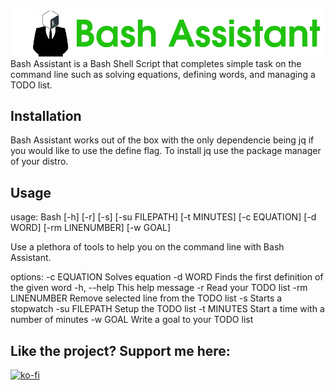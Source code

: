 ![Bash Assitant Logo](./bashassistant.png)
Bash Assistant is a Bash Shell Script that completes simple task on the command line such as solving equations, defining words, and managing a TODO list.

## Installation
Bash Assistant works out of the box with the only dependencie being jq if you would like to use the define flag. To install jq use the package manager of your distro.

## Usage
usage: Bash [-h] [-r] [-s] [-su FILEPATH] [-t MINUTES]  [-c EQUATION] [-d WORD] [-rm LINENUMBER] [-w GOAL]

Use a plethora of tools to help you on the command line with Bash Assistant.

options:
-c EQUATION     Solves equation
-d WORD         Finds the first definition of the given word
-h, --help      This help message
-r              Read your TODO list
-rm LINENUMBER  Remove selected line from the TODO list
-s              Starts a stopwatch
-su FILEPATH    Setup the TODO list
-t MINUTES      Start a time with a number of minutes
-w GOAL         Write a goal to your TODO list


## Like the project? Support me here:
[![ko-fi](https://ko-fi.com/img/githubbutton_sm.svg)](https://ko-fi.com/Q5Q8DP9QS)
